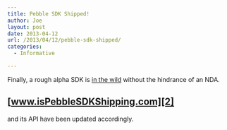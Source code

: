 ```yaml
---
title: Pebble SDK Shipped!
author: Joe
layout: post
date: 2013-04-12
url: /2013/04/12/pebble-sdk-shipped/
categories:
  - Informative

---
```

Finally, a rough alpha SDK is [in the wild][1] without the hindrance of an NDA.

## [www.isPebbleSDKShipping.com][2]

and its API have been updated accordingly.

 [1]: http://developer.getpebble.com/
 [2]: http://www.ispebblesdkshipping.com